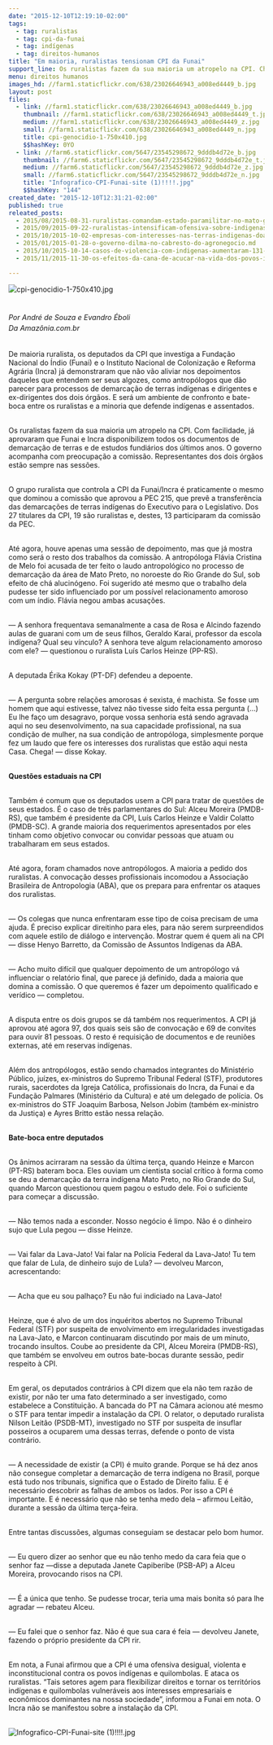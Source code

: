 ```yaml
---
date: "2015-12-10T12:19:10-02:00"
tags:
  - tag: ruralistas
  - tag: cpi-da-funai
  - tag: indígenas
  - tag: direitos-humanos
title: "Em maioria, ruralistas tensionam CPI da Funai"
support_line: Os ruralistas fazem da sua maioria um atropelo na CPI. Chegam ao cúmulo de acusarem antropóloga de  demarcar terra sob efeito de chá alucinógeno.
menu: direitos humanos
images_hd: //farm1.staticflickr.com/638/23026646943_a008ed4449_b.jpg
layout: post
files:
  - link: //farm1.staticflickr.com/638/23026646943_a008ed4449_b.jpg
    thumbnail: //farm1.staticflickr.com/638/23026646943_a008ed4449_t.jpg
    medium: //farm1.staticflickr.com/638/23026646943_a008ed4449_z.jpg
    small: //farm1.staticflickr.com/638/23026646943_a008ed4449_n.jpg
    title: cpi-genocidio-1-750x410.jpg
    $$hashKey: 0YO
  - link: //farm6.staticflickr.com/5647/23545298672_9dddb4d72e_b.jpg
    thumbnail: //farm6.staticflickr.com/5647/23545298672_9dddb4d72e_t.jpg
    medium: //farm6.staticflickr.com/5647/23545298672_9dddb4d72e_z.jpg
    small: //farm6.staticflickr.com/5647/23545298672_9dddb4d72e_n.jpg
    title: "Infografico-CPI-Funai-site (1)!!!!.jpg"
    $$hashKey: "144"
created_date: "2015-12-10T12:31:21-02:00"
published: true
releated_posts:
  - 2015/08/2015-08-31-ruralistas-comandam-estado-paramilitar-no-mato-grosso-do-sul-afirma-cimi.md
  - 2015/09/2015-09-22-ruralistas-intensificam-ofensiva-sobre-indigenas-e-abrem-cpi-contra-o-cimi-no-ms.md
  - 2015/10/2015-10-02-empresas-com-interesses-nas-terras-indigenas-doaram-a-ruralistas-da-cpi-do-cimi.md
  - 2015/01/2015-01-28-o-governo-dilma-no-cabresto-do-agronegocio.md
  - 2015/10/2015-10-14-casos-de-violencia-com-indigenas-aumentaram-131-aponta-relatorio.md
  - 2015/11/2015-11-30-os-efeitos-da-cana-de-acucar-na-vida-dos-povos-indigenas-do-mato-grosso-do-sul.md

---
```

<p style="line-height: 20.8px;"><img alt="cpi-genocidio-1-750x410.jpg" src="//farm1.staticflickr.com/638/23026646943_a008ed4449_b.jpg" /></p>

<p style="line-height: 20.8px;"><br />
<em>Por Andr&eacute; de Souza e Evandro &Eacute;boli<br />
Da&nbsp;Amaz&ocirc;nia.com.br</em></p>

<p><br />
De maioria ruralista, os deputados da CPI que investiga a Funda&ccedil;&atilde;o Nacional do &Iacute;ndio (Funai) e o Instituto Nacional de Coloniza&ccedil;&atilde;o e Reforma Agr&aacute;ria (Incra) j&aacute; demonstraram que n&atilde;o v&atilde;o aliviar nos depoimentos daqueles que entendem ser seus algozes, como antrop&oacute;logos que d&atilde;o parecer para processos de demarca&ccedil;&atilde;o de terras ind&iacute;genas e dirigentes e ex-dirigentes dos dois &oacute;rg&atilde;os. E ser&aacute; um ambiente de confronto e bate-boca entre os ruralistas e a minoria que defende ind&iacute;genas e assentados.</p>

<p><br />
Os ruralistas fazem da sua maioria um atropelo na CPI. Com facilidade, j&aacute; aprovaram que Funai e Incra disponibilizem todos os documentos de demarca&ccedil;&atilde;o de terras e de estudos fundi&aacute;rios dos &uacute;ltimos anos. O governo acompanha com preocupa&ccedil;&atilde;o a comiss&atilde;o. Representantes dos dois &oacute;rg&atilde;os est&atilde;o sempre nas sess&otilde;es.</p>

<p><br />
O grupo ruralista que controla a CPI da Funai/Incra &eacute; praticamente o mesmo que dominou a comiss&atilde;o que aprovou a PEC 215, que prev&ecirc; a transfer&ecirc;ncia das demarca&ccedil;&otilde;es de terras ind&iacute;genas do Executivo para o Legislativo. Dos 27 titulares da CPI, 19 s&atilde;o ruralistas e, destes, 13 participaram da comiss&atilde;o da PEC.</p>

<p><br />
At&eacute; agora, houve apenas uma sess&atilde;o de depoimento, mas que j&aacute; mostra como ser&aacute; o resto dos trabalhos da comiss&atilde;o. A antrop&oacute;loga Fl&aacute;via Cristina de Melo foi acusada de ter feito o laudo antropol&oacute;gico no processo de demarca&ccedil;&atilde;o da &aacute;rea de Mato Preto, no noroeste do Rio Grande do Sul, sob efeito de ch&aacute; alucin&oacute;geno. Foi sugerido at&eacute; mesmo que o trabalho dela pudesse ter sido influenciado por um poss&iacute;vel relacionamento amoroso com um &iacute;ndio. Fl&aacute;via negou ambas acusa&ccedil;&otilde;es.</p>

<p><br />
&mdash; A senhora frequentava semanalmente a casa de Rosa e Alcindo fazendo aulas de guarani com um de seus filhos, Geraldo Karai, professor da escola ind&iacute;gena? Qual seu v&iacute;nculo? A senhora teve algum relacionamento amoroso com ele? &mdash; questionou o ruralista Lu&iacute;s Carlos Heinze (PP-RS).</p>

<p><br />
A deputada &Eacute;rika Kokay (PT-DF) defendeu a depoente.</p>

<p><br />
&mdash; A pergunta sobre rela&ccedil;&otilde;es amorosas &eacute; sexista, &eacute; machista. Se fosse um homem que aqui estivesse, talvez n&atilde;o tivesse sido feita essa pergunta (&hellip;) Eu lhe fa&ccedil;o um desagravo, porque vossa senhoria est&aacute; sendo agravada aqui no seu desenvolvimento, na sua capacidade profissional, na sua condi&ccedil;&atilde;o de mulher, na sua condi&ccedil;&atilde;o de antrop&oacute;loga, simplesmente porque fez um laudo que fere os interesses dos ruralistas que est&atilde;o aqui nesta Casa. Chega! &mdash; disse Kokay.</p>

<p><br />
<strong>Quest&otilde;es estaduais na CPI</strong></p>

<p><br />
Tamb&eacute;m &eacute; comum que os deputados usem a CPI para tratar de quest&otilde;es de seus estados. &Eacute; o caso de tr&ecirc;s parlamentares do Sul: Alceu Moreira (PMDB-RS), que tamb&eacute;m &eacute; presidente da CPI, Lu&iacute;s Carlos Heinze e Valdir Colatto (PMDB-SC). A grande maioria dos requerimentos apresentados por eles tinham como objetivo convocar ou convidar pessoas que atuam ou trabalharam em seus estados.</p>

<p><br />
At&eacute; agora, foram chamados nove antrop&oacute;logos. A maioria a pedido dos ruralistas. A convoca&ccedil;&atilde;o desses profissionais incomodou a Associa&ccedil;&atilde;o Brasileira de Antropologia (ABA), que os prepara para enfrentar os ataques dos ruralistas.</p>

<p><br />
&mdash; Os colegas que nunca enfrentaram esse tipo de coisa precisam de uma ajuda. &Eacute; preciso explicar direitinho para eles, para n&atilde;o serem surpreendidos com aquele estilo de di&aacute;logo e interven&ccedil;&atilde;o. Mostrar quem &eacute; quem ali na CPI &mdash; disse Henyo Barretto, da Comiss&atilde;o de Assuntos Ind&iacute;genas da ABA.</p>

<p><br />
&mdash; Acho muito dif&iacute;cil que qualquer depoimento de um antrop&oacute;logo v&aacute; influenciar o relat&oacute;rio final, que parece j&aacute; definido, dada a maioria que domina a comiss&atilde;o. O que queremos &eacute; fazer um depoimento qualificado e ver&iacute;dico &mdash; completou.</p>

<p><br />
A disputa entre os dois grupos se d&aacute; tamb&eacute;m nos requerimentos. A CPI j&aacute; aprovou at&eacute; agora 97, dos quais seis s&atilde;o de convoca&ccedil;&atilde;o e 69 de convites para ouvir 81 pessoas. O resto &eacute; requisi&ccedil;&atilde;o de documentos e de reuni&otilde;es externas, at&eacute; em reservas ind&iacute;genas.</p>

<p><br />
Al&eacute;m dos antrop&oacute;logos, est&atilde;o sendo chamados integrantes do Minist&eacute;rio P&uacute;blico, ju&iacute;zes, ex-ministros do Supremo Tribunal Federal (STF), produtores rurais, sacerdotes da Igreja Cat&oacute;lica, profissionais do Incra, da Funai e da Funda&ccedil;&atilde;o Palmares (Minist&eacute;rio da Cultura) e at&eacute; um delegado de pol&iacute;cia. Os ex-ministros do STF Joaquim Barbosa, Nelson Jobim (tamb&eacute;m ex-ministro da Justi&ccedil;a) e Ayres Britto est&atilde;o nessa rela&ccedil;&atilde;o.</p>

<p><br />
<strong>Bate-boca entre deputados</strong></p>

<p><br />
Os &acirc;nimos acirraram na sess&atilde;o da &uacute;ltima ter&ccedil;a, quando Heinze e Marcon (PT-RS) bateram boca. Eles ouviam um cientista social cr&iacute;tico &agrave; forma como se deu a demarca&ccedil;&atilde;o da terra ind&iacute;gena Mato Preto, no Rio Grande do Sul, quando Marcon questionou quem pagou o estudo dele. Foi o suficiente para come&ccedil;ar a discuss&atilde;o.</p>

<p><br />
&mdash; N&atilde;o temos nada a esconder. Nosso neg&oacute;cio &eacute; limpo. N&atilde;o &eacute; o dinheiro sujo que Lula pegou &mdash; disse Heinze.</p>

<p><br />
&mdash; Vai falar da Lava-Jato! Vai falar na Pol&iacute;cia Federal da Lava-Jato! Tu tem que falar de Lula, de dinheiro sujo de Lula? &mdash; devolveu Marcon, acrescentando:</p>

<p><br />
&mdash; Acha que eu sou palha&ccedil;o? Eu n&atilde;o fui indiciado na Lava-Jato!</p>

<p><br />
Heinze, que &eacute; alvo de um dos inqu&eacute;ritos abertos no Supremo Tribunal Federal (STF) por suspeita de envolvimento em irregularidades investigadas na Lava-Jato, e Marcon continuaram discutindo por mais de um minuto, trocando insultos. Coube ao presidente da CPI, Alceu Moreira (PMDB-RS), que tamb&eacute;m se envolveu em outros bate-bocas durante sess&atilde;o, pedir respeito &agrave; CPI.</p>

<p><br />
Em geral, os deputados contr&aacute;rios &agrave; CPI dizem que ela n&atilde;o tem raz&atilde;o de existir, por n&atilde;o ter uma fato determinado a ser investigado, como estabelece a Constitui&ccedil;&atilde;o. A bancada do PT na C&acirc;mara acionou at&eacute; mesmo o STF para tentar impedir a instala&ccedil;&atilde;o da CPI. O relator, o deputado ruralista Nilson Leit&atilde;o (PSDB-MT), investigado no STF por suspeita de insuflar posseiros a ocuparem uma dessas terras, defende o ponto de vista contr&aacute;rio.</p>

<p><br />
&mdash; A necessidade de existir (a CPI) &eacute; muito grande. Porque se h&aacute; dez anos n&atilde;o consegue completar a demarca&ccedil;&atilde;o de terra ind&iacute;gena no Brasil, porque est&aacute; tudo nos tribunais, significa que o Estado de Direito faliu. E &eacute; necess&aacute;rio descobrir as falhas de ambos os lados. Por isso a CPI &eacute; importante. E &eacute; necess&aacute;rio que n&atilde;o se tenha medo dela &ndash; afirmou Leit&atilde;o, durante a sess&atilde;o da &uacute;ltima ter&ccedil;a-feira.</p>

<p><br />
Entre tantas discuss&otilde;es, algumas conseguiam se destacar pelo bom humor.</p>

<p><br />
&mdash; Eu quero dizer ao senhor que eu n&atilde;o tenho medo da cara feia que o senhor faz &mdash;disse a deputada Janete Capiberibe (PSB-AP) a Alceu Moreira, provocando risos na CPI.</p>

<p><br />
&mdash; &Eacute; a &uacute;nica que tenho. Se pudesse trocar, teria uma mais bonita s&oacute; para lhe agradar &mdash; rebateu Alceu.</p>

<p><br />
&mdash; Eu falei que o senhor faz. N&atilde;o &eacute; que sua cara &eacute; feia &mdash; devolveu Janete, fazendo o pr&oacute;prio presidente da CPI rir.</p>

<p><br />
Em nota, a Funai afirmou que a CPI &eacute; uma ofensiva desigual, violenta e inconstitucional contra os povos ind&iacute;genas e quilombolas. E ataca os ruralistas. &ldquo;Tais setores agem para flexibilizar direitos e tornar os territ&oacute;rios ind&iacute;genas e quilombolas vulner&aacute;veis aos interesses empresariais e econ&ocirc;micos dominantes na nossa sociedade&rdquo;, informou a Funai em nota. O Incra n&atilde;o se manifestou sobre a instala&ccedil;&atilde;o da CPI.</p>

<p><br />
<img alt="Infografico-CPI-Funai-site (1)!!!!.jpg" src="//farm6.staticflickr.com/5647/23545298672_9dddb4d72e_b.jpg" /></p>
